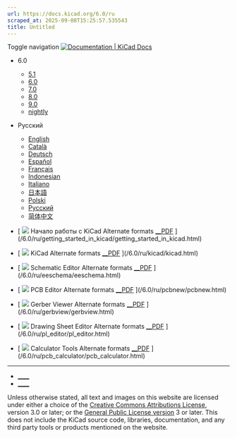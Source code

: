 ```yaml
---
url: https://docs.kicad.org/6.0/ru
scraped_at: 2025-09-08T15:25:57.535543
title: Untitled
---
```


Toggle navigation [ ![Documentation | KiCad](/img/kicad_logo_small.png) Docs ](/)

  * 6.0 
    * [ 5.1 ](/5.1)
    * [ 6.0 ](/6.0)
    * [ 7.0 ](/7.0)
    * [ 8.0 ](/8.0)
    * [ 9.0 ](/9.0)
    * [ nightly ](/master)
  * Русский 
    * [ English ](/6.0/en)
    * [ Català ](/6.0/ca)
    * [ Deutsch ](/6.0/de)
    * [ Español ](/6.0/es)
    * [ Français ](/6.0/fr)
    * [ Indonesian ](/6.0/id)
    * [ Italiano ](/6.0/it)
    * [ 日本語 ](/6.0/ja)
    * [ Polski ](/6.0/pl)
    * [ Русский ](/6.0/ru)
    * [ 简体中文 ](/6.0/zh)

  * [ ![](/img/guide-icons/placeholder.png) Начало работы с KiCad Alternate formats [__PDF](/6.0/ru/getting_started_in_kicad/getting_started_in_kicad.pdf) ](/6.0/ru/getting_started_in_kicad/getting_started_in_kicad.html)
  * [ ![](/img/guide-icons/kicad.png) KiCad Alternate formats [__PDF](/6.0/ru/kicad/kicad.pdf) ](/6.0/ru/kicad/kicad.html)
  * [ ![](/img/guide-icons/eeschema.png) Schematic Editor Alternate formats [__PDF](/6.0/ru/eeschema/eeschema.pdf) ](/6.0/ru/eeschema/eeschema.html)
  * [ ![](/img/guide-icons/pcbnew.png) PCB Editor Alternate formats [__PDF](/6.0/ru/pcbnew/pcbnew.pdf) ](/6.0/ru/pcbnew/pcbnew.html)
  * [ ![](/img/guide-icons/gerbview.png) Gerber Viewer Alternate formats [__PDF](/6.0/ru/gerbview/gerbview.pdf) ](/6.0/ru/gerbview/gerbview.html)
  * [ ![](/img/guide-icons/pl_editor.png) Drawing Sheet Editor Alternate formats [__PDF](/6.0/ru/pl_editor/pl_editor.pdf) ](/6.0/ru/pl_editor/pl_editor.html)
  * [ ![](/img/guide-icons/pcb_calculator.png) Calculator Tools Alternate formats [__PDF](/6.0/ru/pcb_calculator/pcb_calculator.pdf) ](/6.0/ru/pcb_calculator/pcb_calculator.html)

* * *

  * [ ____ ](https://forum.kicad.info/)
  * [ ____ ](https://gitlab.com/kicad)

Unless otherwise stated, all text and images on this website are licensed
under either a choice of the [Creative Commons Attributions
License](/about/licenses/#_creative_commons_attribution_3_0_unported), version
3.0 or later; or the [General Public License
version](/about/licenses/#_gnu_general_public_license_v3) 3 or later. This
does not include the KiCad source code, libraries, documentation, and any
third party tools or products mentioned on the website.

